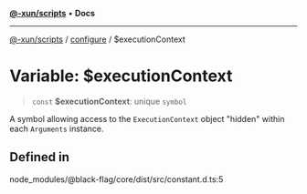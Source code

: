 [**@-xun/scripts**](../../README.md) • **Docs**

***

[@-xun/scripts](../../README.md) / [configure](../README.md) / $executionContext

# Variable: $executionContext

> `const` **$executionContext**: unique `symbol`

A symbol allowing access to the `ExecutionContext` object "hidden" within
each `Arguments` instance.

## Defined in

node\_modules/@black-flag/core/dist/src/constant.d.ts:5
